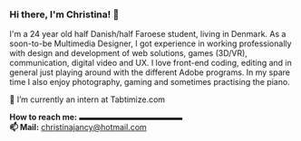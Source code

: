 ### Hi there, I'm Christina! 👋

I'm a 24 year old half Danish/half Faroese student, living in Denmark. 
As a soon-to-be Multimedia Designer, I got experience in working professionally with design and development of web solutions, games (3D/VR), communication, digital video and UX. 
I love front-end coding, editing and in general just playing around with the different Adobe programs. 
In my spare time I also enjoy photography, gaming and sometimes practising the piano.

🔭 I’m currently an intern at Tabtimize.com

<b>How to reach me:</b>
▬▬▬▬▬▬▬▬▬▬▬▬▬
<br>
<b>📫 Mail:</b> christinajancy@hotmail.com

<!--
**ChristinaJancy/christinajancy** is a ✨ _special_ ✨ repository because its `README.md` (this file) appears on your GitHub profile.

Here are some ideas to get you started:

- 🔭 I’m currently working on ...
- 🌱 I’m currently learning ...
- 👯 I’m looking to collaborate on ...
- 🤔 I’m looking for help with ...
- 💬 Ask me about ...
- 📫 How to reach me: ...
- 😄 Pronouns: ...
- ⚡ Fun fact: ...
-->
